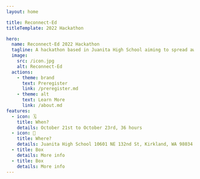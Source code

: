```yaml
---
layout: home

title: Reconnect-Ed
titleTemplate: 2022 Hackathon

hero:
  name: Reconnect-Ed 2022 Hackathon
  tagline: A hackathon based in Juanita High School aiming to spread awareness of mental health, neuro divergency and their respective resources.
  image:
    src: /icon.jpg
    alt: Reconnect-Ed
  actions:
    - theme: brand
      text: Preregister
      link: /preregister.md
    - theme: alt
      text: Learn More
      link: /about.md
features:
  - icon: 🗓️
    title: When?
    details: October 21st to October 23rd, 36 hours
  - icon: 🏫
    title: Where?
    details: Juanita High School 10601 NE 132nd St, Kirkland, WA 98034
  - title: Box
    details: More info
  - title: Box
    details: More info
---
```


<script setup>
  import { onMounted } from 'vue';

  onMounted(() => {
    document.querySelector('.VPHome .container .items .item:nth-child(2) .details').innerHTML = `
<a href="https://goo.gl/maps/zRJ3WVvejH6qvjnA6" target="_blank">
  Juanita High School<br />10601 NE 132nd St, Kirkland, WA 98034
</a>
`
  });
</script>
